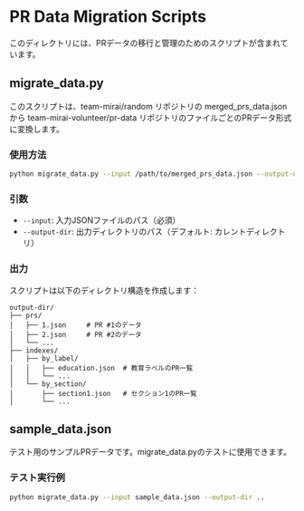 # PR Data Migration Scripts

このディレクトリには、PRデータの移行と管理のためのスクリプトが含まれています。

## migrate_data.py

このスクリプトは、team-mirai/random リポジトリの merged_prs_data.json から
team-mirai-volunteer/pr-data リポジトリのファイルごとのPRデータ形式に変換します。

### 使用方法

```bash
python migrate_data.py --input /path/to/merged_prs_data.json --output-dir /path/to/output/directory
```

### 引数

- `--input`: 入力JSONファイルのパス（必須）
- `--output-dir`: 出力ディレクトリのパス（デフォルト: カレントディレクトリ）

### 出力

スクリプトは以下のディレクトリ構造を作成します：

```
output-dir/
├── prs/
│   ├── 1.json     # PR #1のデータ
│   ├── 2.json     # PR #2のデータ
│   └── ...
├── indexes/
│   ├── by_label/
│   │   ├── education.json  # 教育ラベルのPR一覧
│   │   └── ...
│   └── by_section/
│       ├── section1.json   # セクション1のPR一覧
│       └── ...
```

## sample_data.json

テスト用のサンプルPRデータです。migrate_data.pyのテストに使用できます。

### テスト実行例

```bash
python migrate_data.py --input sample_data.json --output-dir ..
```
